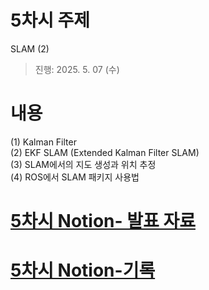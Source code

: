 # 5차시 주제
SLAM (2)

> 진행: 2025. 5. 07 (수)


# 내용   
(1) Kalman Filter <br>
(2) EKF SLAM (Extended Kalman Filter SLAM) <br>
(3) SLAM에서의 지도 생성과 위치 추정 <br>
(4) ROS에서 SLAM 패키지 사용법 <br>


# [5차시 Notion- 발표 자료](https://persistent-syringa-e6c.notion.site/05-1cb385122d54802ab296d57f6e05d44e?pvs=4)
# [5차시 Notion-기록](https://persistent-syringa-e6c.notion.site/05-1ea385122d548075bd5fdb269d450caf?pvs=4)
